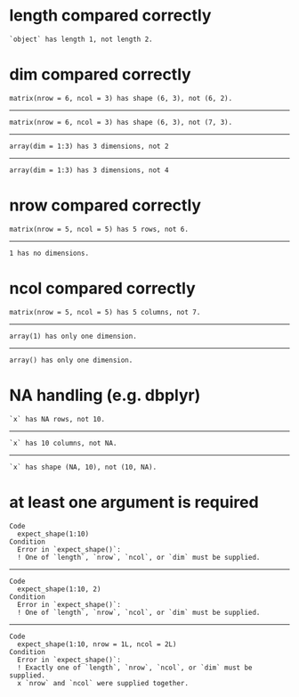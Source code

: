 # length compared correctly

    `object` has length 1, not length 2.

# dim compared correctly

    matrix(nrow = 6, ncol = 3) has shape (6, 3), not (6, 2).

---

    matrix(nrow = 6, ncol = 3) has shape (6, 3), not (7, 3).

---

    array(dim = 1:3) has 3 dimensions, not 2

---

    array(dim = 1:3) has 3 dimensions, not 4

# nrow compared correctly

    matrix(nrow = 5, ncol = 5) has 5 rows, not 6.

---

    1 has no dimensions.

# ncol compared correctly

    matrix(nrow = 5, ncol = 5) has 5 columns, not 7.

---

    array(1) has only one dimension.

---

    array() has only one dimension.

# NA handling (e.g. dbplyr)

    `x` has NA rows, not 10.

---

    `x` has 10 columns, not NA.

---

    `x` has shape (NA, 10), not (10, NA).

# at least one argument is required

    Code
      expect_shape(1:10)
    Condition
      Error in `expect_shape()`:
      ! One of `length`, `nrow`, `ncol`, or `dim` must be supplied.

---

    Code
      expect_shape(1:10, 2)
    Condition
      Error in `expect_shape()`:
      ! One of `length`, `nrow`, `ncol`, or `dim` must be supplied.

---

    Code
      expect_shape(1:10, nrow = 1L, ncol = 2L)
    Condition
      Error in `expect_shape()`:
      ! Exactly one of `length`, `nrow`, `ncol`, or `dim` must be supplied.
      x `nrow` and `ncol` were supplied together.

